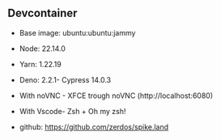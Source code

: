 ## Devcontainer

- Base image: ubuntu:ubuntu:jammy
- Node: 22.14.0
- Yarn: 1.22.19
- Deno: 2.2.1- Cypress 14.0.3
- With noVNC - XFCE trough noVNC (http://localhost:6080)
- With Vscode- Zsh + Oh my zsh!

- github: https://github.com/zerdos/spike.land
